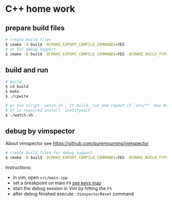 # C++ home work

## prepare build files
```sh
# create build files
$ cmake -B build -DCMAKE_EXPORT_COMPILE_COMMANDS=YES
# or for debug support
$ cmake -B build -DCMAKE_EXPORT_COMPILE_COMMANDS=YES -DCMAKE_BUILD_TYPE=Debug
```

## build and run
```sh
# build
$ cd build
$ make
$ ./cpwite

# or run script `watch.sh`. It build, run and repeat if `src/**` has been changed
# It is required install `inotifywait` 
$ ./watch.sh
```

## debug by vimspector
About vimspector see https://github.com/puremourning/vimspector
```sh
# create build files for debug support
$ cmake -B build -DCMAKE_EXPORT_COMPILE_COMMANDS=YES -DCMAKE_BUILD_TYPE=Debug
```
Instructions:
- in vim, open `src/main.cpp`
- set a breakpoint on main `F9` [see keys map](https://github.com/puremourning/vimspector#human-mode) 
- start the debug session in Vim by hitting the `F5` 
- after debug finished execute `:VimspectorReset` command

